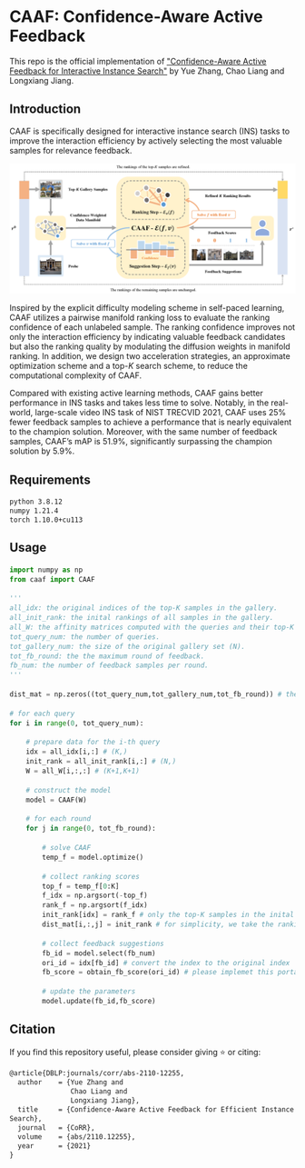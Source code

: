# CAAF: Confidence-Aware Active Feedback

<!--正式发表后修改原文链接-->
This repo is the official implementation of ["Confidence-Aware Active Feedback for Interactive Instance Search"](https://arxiv.org/abs/2110.12255) by Yue Zhang, Chao Liang and Longxiang Jiang.

## Introduction

CAAF is specifically designed for interactive instance search (INS) tasks to improve the interaction efficiency by actively selecting the most valuable samples for relevance feedback. 

![Alt](./assets/framework.png)

Inspired by the explicit difficulty modeling scheme in self-paced learning, CAAF utilizes a pairwise manifold ranking loss to evaluate the ranking confidence of each unlabeled sample. The ranking confidence improves not only the interaction efficiency by indicating valuable feedback candidates but also the ranking quality by modulating the diffusion weights in manifold ranking. In addition, we design two acceleration strategies, an approximate optimization scheme and a top-$K$ search scheme, to reduce the computational complexity of CAAF. 

Compared with existing active learning methods, CAAF gains better performance in INS tasks and takes less time to solve. Notably, in the real-world, large-scale video INS task of NIST TRECVID 2021, CAAF uses 25% fewer feedback samples to achieve a performance that is nearly equivalent to the champion solution. Moreover, with the same number of feedback samples, CAAF’s mAP is 51.9%, significantly surpassing the champion solution by 5.9%.

## Requirements

    python 3.8.12
    numpy 1.21.4
    torch 1.10.0+cu113

## Usage

``` python
import numpy as np
from caaf import CAAF

'''
all_idx: the original indices of the top-K samples in the gallery.
all_init_rank: the inital rankings of all samples in the gallery.
all_W: the affinity matrices computed with the queries and their top-K candidates.
tot_query_num: the number of queries.
tot_gallery_num: the size of the original gallery set (N).
tot_fb_round: the the maximum round of feedback.
fb_num: the number of feedback samples per round.
'''

dist_mat = np.zeros((tot_query_num,tot_gallery_num,tot_fb_round)) # the final distance

# for each query
for i in range(0, tot_query_num):

    # prepare data for the i-th query
    idx = all_idx[i,:] # (K,)
    init_rank = all_init_rank[i,:] # (N,)
    W = all_W[i,:,:] # (K+1,K+1)

    # construct the model
    model = CAAF(W)

    # for each round
    for j in range(0, tot_fb_round):

        # solve CAAF
        temp_f = model.optimize()

        # collect ranking scores
        top_f = temp_f[0:K]
        f_idx = np.argsort(-top_f)
        rank_f = np.argsort(f_idx)
        init_rank[idx] = rank_f # only the top-K samples in the inital ranking list are updated
        dist_mat[i,:,j] = init_rank # for simplicity, we take the ranking as the distance 

        # collect feedback suggestions
        fb_id = model.select(fb_num)
        ori_id = idx[fb_id] # convert the index to the original index
        fb_score = obtain_fb_score(ori_id) # please implemet this portal according to your own system

        # update the parameters
        model.update(fb_id,fb_score)

```

## Citation

If you find this repository useful, please consider giving ⭐ or citing:

<!--正式发表后修改bibtex-->

```
@article{DBLP:journals/corr/abs-2110-12255,
  author    = {Yue Zhang and
               Chao Liang and
               Longxiang Jiang},
  title     = {Confidence-Aware Active Feedback for Efficient Instance Search},
  journal   = {CoRR},
  volume    = {abs/2110.12255},
  year      = {2021}
}
```
